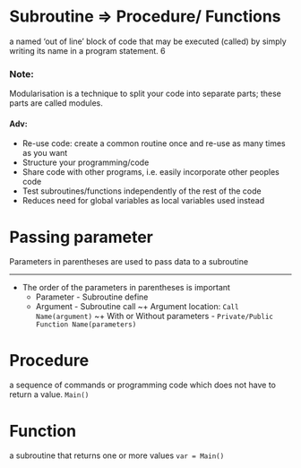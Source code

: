 # Subroutine => Procedure/ Functions
a named ‘out of line’ block of code that may be executed (called) by simply writing its name in a program statement. 6
### Note:
Modularisation is a technique to split your code into separate parts; these parts are called modules.

#### Adv:
- Re-use code: create a common routine once and re-use as many times as you want
- Structure your programming/code
- Share code with other programs, i.e. easily incorporate other peoples code
- Test subroutines/functions independently of the rest of the code
- Reduces need for global variables as local variables used instead

# Passing parameter
   Parameters in parentheses are used to pass data to a subroutine

-----------------------------
- The order of the parameters in parentheses is important
	- Parameter - Subroutine define
	- Argument - Subroutine call
~+ Argument location: `Call Name(argument)`
~+ With or Without parameters - `Private/Public Function Name(parameters)`

# Procedure
   a sequence of commands or programming code
	   which does not have to return a value.
`Main()`
# Function
   a subroutine that returns one or more values
`var = Main()`

